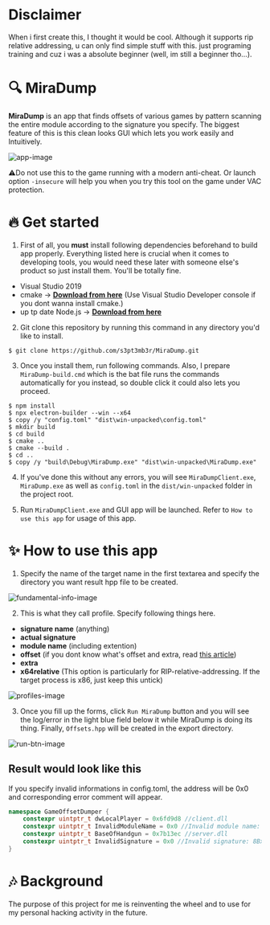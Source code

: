 # Disclaimer
When i first create this, I thought it would be cool. Although it supports rip relative addressing, u can only find simple stuff with this. just programing training and cuz i was a absolute beginner (well, im still a beginner tho...).

# :mag: MiraDump

**MiraDump** is an app that finds offsets of various games by pattern scanning the entire module according to the signature you specify. The biggest feature of this is this clean looks GUI which lets you work easily and Intuitively.

![app-image](https://user-images.githubusercontent.com/33578715/98183053-42907c80-1f42-11eb-893b-3f2a5dc7fc7b.png)

:warning:Do not use this to the game running with a modern anti-cheat. Or launch option `-insecure` will help you when you try this tool on the game under VAC protection.

# :fire: Get started

1. First of all, you **must** install following dependencies beforehand to build app properly. Everything listed here is crucial when it comes to developing tools, you would need these later with someone else's product so just install them. You'll be totally fine.

- Visual Studio 2019
- cmake -> [**Download from here**](https://cmake.org/download/) (Use Visual Studio Developer console if you dont wanna install cmake.)
- up tp date Node.js  -> [**Download from here**](https://www.npmjs.com/get-npm)

2. Git clone this repository by running this command in any directory you'd like to install.
```Shell
$ git clone https://github.com/s3pt3mb3r/MiraDump.git
```

3. Once you install them, run following commands. Also, I prepare `MiraDump-build.cmd` which is the bat file runs the commands automatically for you instead, so double click it could also lets you proceed.

```Shell
$ npm install
$ npx electron-builder --win --x64
$ copy /y "config.toml" "dist\win-unpacked\config.toml"
$ mkdir build
$ cd build
$ cmake ..
$ cmake --build .
$ cd ..
$ copy /y "build\Debug\MiraDump.exe" "dist\win-unpacked\MiraDump.exe"
```

4. If you've done this without any errors, you will see `MiraDumpClient.exe`, `MiraDump.exe` as well as `config.toml` in the `dist/win-unpacked` folder in the project root.

5. Run `MiraDumpClient.exe` and GUI app will be launched. Refer to `How to use this app` for usage of this app.

# :sparkles: How to use this app

1. Specify the name of the target name in the first textarea and specify the directory you want result hpp file to be created.

![fundamental-info-image](https://user-images.githubusercontent.com/33578715/98184566-a9fbfb80-1f45-11eb-82fa-b133eab46ed0.png)

2. This is what they call profile. Specify following things here.
- **signature name** (anything)
- **actual signature**
- **module name** (including extention)
- **offset** (if you dont know what's offset and extra, read [this article](https://guidedhacking.com/resources/download-hazedumper-csgo-offset-dumper.24/))
- **extra**
- **x64relative** (This option is particularly for RIP-relative-addressing. If the target process is x86, just keep this untick)

![profiles-image](https://user-images.githubusercontent.com/33578715/98184731-0ced9280-1f46-11eb-9f5b-dd6721369a89.png)

3. Once you fill up the forms, click `Run MiraDump` button and you will see the log/error in the light blue field below it while MiraDump is doing its thing. Finally, `Offsets.hpp` will be created in the export directory. 


![run-btn-image](https://user-images.githubusercontent.com/33578715/98185201-1e836a00-1f47-11eb-9263-418babd401ef.png)

## Result would look like this

If you specify invalid informations in config.toml, the address will be 0x0 and corresponding error comment will appear.
```hpp
namespace GameOffsetDumper {
    constexpr uintptr_t dwLocalPlayer = 0x6fd9d8 //client.dll
    constexpr uintptr_t InvalidModuleName = 0x0 //Invalid module name: client.dll
    constexpr uintptr_t BaseOfHandgun = 0x7b13ec //server.dll
    constexpr uintptr_t InvalidSignature = 0x0 //Invalid signature: 8Bxxxxx
}
```

# :notes: Background

The purpose of this project for me is reinventing the wheel and to use for my personal hacking activity in the future.
